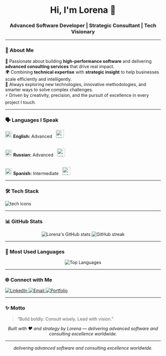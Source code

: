 <h1 align="center">Hi, I'm Lorena 👋</h1>
<h3 align="center">Advanced Software Developer | Strategic Consultant | Tech Visionary</h3>

---

### 🧠 About Me
🚀 Passionate about building **high-performance software** and delivering **advanced consulting services** that drive real impact.  
🌍 Combining **technical expertise** with **strategic insight** to help businesses scale efficiently and intelligently.  
💬 Always exploring new technologies, innovative methodologies, and smarter ways to solve complex challenges.  
⚡ Driven by creativity, precision, and the pursuit of excellence in every project I touch.

---

### 🗣️ Languages I Speak
<p align="left">
  <img src="https://flagcdn.com/w20/gb.png" width="22" alt="UK flag"/> <strong>English:</strong> Advanced
  <img src="https://media.tenor.com/fxgVfJ7SlDUAAAAj/flag-waving.gif" width="26" alt="waving gif" style="margin-left:8px"/>
  <br><br>

  <img src="https://upload.wikimedia.org/wikipedia/en/f/f3/Flag_of_Russia.svg" width="22" alt="Russia flag"/> <strong>Russian:</strong> Advanced
  <img src="https://media.tenor.com/fxgVfJ7SlDUAAAAj/flag-waving.gif" width="26" alt="waving gif" style="margin-left:8px"/>
  <br><br>

  <img src="https://flagcdn.com/w20/es.png" width="22" alt="Spain flag"/> <strong>Spanish:</strong> Intermediate
  <img src="https://media.tenor.com/fxgVfJ7SlDUAAAAj/flag-waving.gif" width="26" alt="waving gif" style="margin-left:8px"/>
</p>

---

### 🛠️ Tech Stack
<p align="left">
  <img src="https://skillicons.dev/icons?i=python,js,ts,react,nodejs,html,css,git,github,vscode,figma,aws,docker" alt="tech icons"/>
</p>

---

### 📊 GitHub Stats
<p align="center">
  <img src="https://github-readme-stats.vercel.app/api?username=lorenagabrielly&show_icons=true&theme=tokyonight" alt="Lorena's GitHub stats" />
  <img src="https://github-readme-streak-stats.herokuapp.com/?user=lorenagabrielly&theme=tokyonight" alt="GitHub streak" />
</p>

---

### 🧩 Most Used Languages
<p align="center">
  <img src="https://github-readme-stats.vercel.app/api/top-langs/?username=lorenagabrielly&layout=compact&theme=tokyonight" alt="Top Languages" />
</p>

---

### 🌐 Connect with Me
<p align="left">
  <a href="https://linkedin.com/in/lorenagabrielly" target="_blank">
    <img src="https://img.shields.io/badge/-LinkedIn-0077B5?style=for-the-badge&logo=linkedin&logoColor=white" alt="LinkedIn" />
  </a>
  <a href="mailto:lorenagabrielly@gmail.com">
    <img src="https://img.shields.io/badge/-Email-D14836?style=for-the-badge&logo=gmail&logoColor=white" alt="Email" />
  </a>
  <a href="https://lorenagabrielly.dev">
    <img src="https://img.shields.io/badge/-Portfolio-000000?style=for-the-badge&logo=firefox&logoColor=white" alt="Portfolio" />
  </a>
</p>

---

### ✨ Motto
> “Build boldly. Consult wisely. Lead with vision.”

<p align="center">
  <i>Built with ❤️ and strategy by Lorena — delivering advanced software and consulting excellence worldwide.</i>
</p>

---

<p align="center">
  <i> delivering advanced software and consulting excellence worldwide.</i>
</p>

